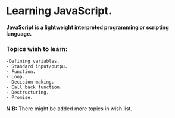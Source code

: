 # Learning JavaScript.

**JavaScript is a lightweight interpreted programming or scripting language.**

### Topics wish to learn:
	-Defining variables.
	- Standard input/outpu.
	- Function.
	- Loop.
	- Decision making.
	- Call back function.
	- Destructuring.
	- Promise.

**N:B:** There might be added more topics in wish list.
